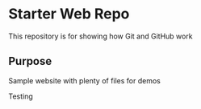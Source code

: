 # Starter Web Repo

This repository is for showing how Git and GitHub work

## Purpose

Sample website with plenty of files for demos

Testing 